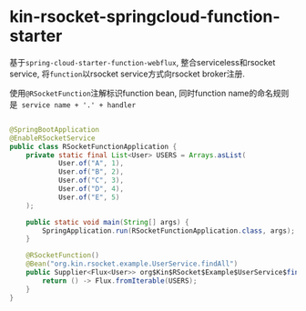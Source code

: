 # kin-rsocket-springcloud-function-starter

基于`spring-cloud-starter-function-webflux`, 整合serviceless和rsocket service, 将`function`以rsocket service方式向rsocket
broker注册.

使用`@RSocketFunction`注解标识function bean, 同时function name的命名规则是` service name + '.' + handler`

```java

@SpringBootApplication
@EnableRSocketService
public class RSocketFunctionApplication {
    private static final List<User> USERS = Arrays.asList(
            User.of("A", 1),
            User.of("B", 2),
            User.of("C", 3),
            User.of("D", 4),
            User.of("E", 5)
    );

    public static void main(String[] args) {
        SpringApplication.run(RSocketFunctionApplication.class, args);
    }

    @RSocketFunction()
    @Bean("org.kin.rsocket.example.UserService.findAll")
    public Supplier<Flux<User>> org$Kin$RSocket$Example$UserService$findAll() {
        return () -> Flux.fromIterable(USERS);
    }
}
```